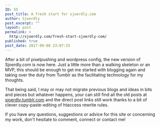 ```yaml
---
ID: 55
post_title: A fresh start for sjoerdly.com
author: Sjoerdly
post_excerpt: ""
layout: post
permalink: >
  http://sjoerdly.com/fresh-start-sjoerdly-com/
published: true
post_date: 2017-09-08 23:07:33
---
```

After a bit of pixelpushing and wordpress config, the new version of Sjoerdly.com is now here. Just a little more than a walking skeleton or an MVP, this should be enough to get me started with blogging again and taking over the duty from Tumblr as the facilitating technology for my thoughts.

That being said, I may or may not migrate previous blogs and ideas in bits and pieces but whatever happens, your can still find all the old posts at <a href="http://sjoerdly.tumblr.com">sjoerdly.tumblr.com</a> and the direct post links still work thanks to a bit of clever copy-paste-editing of htaccess rewrite rules.

If you have any questions, suggestions or advice for this site or concerning my work, don't hesitate to comment, connect or contact me!